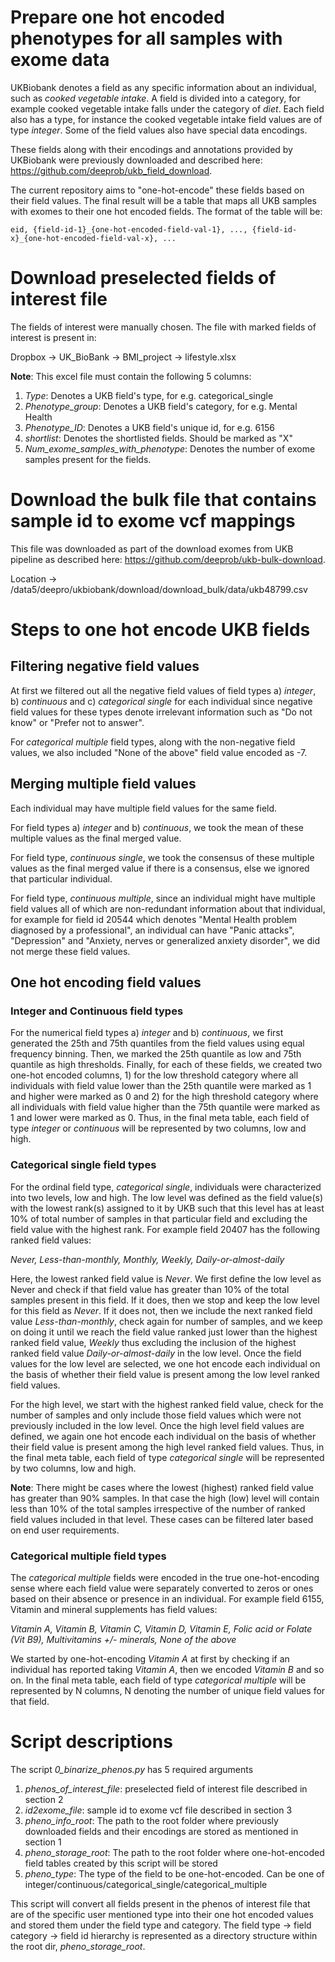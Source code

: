 # Prepare one hot encoded phenotypes for all samples with exome data
UKBiobank denotes a field as any specific information about an individual, such as *cooked vegetable intake*. A field is divided into a category, for example cooked vegetable intake falls under the category of *diet*. Each field also has a type, for instance the cooked vegetable intake field values are of type *integer*. Some of the field values also have special data encodings.

These fields along with their encodings and annotations provided by UKBiobank were previously downloaded and described here: https://github.com/deeprob/ukb_field_download.

The current repository aims to "one-hot-encode" these fields based on their field values. The final result will be a table that maps all UKB samples with exomes to their one hot encoded fields. The format of the table will be:

```
eid, {field-id-1}_{one-hot-encoded-field-val-1}, ..., {field-id-x}_{one-hot-encoded-field-val-x}, ...
```

# Download preselected fields of interest file
The fields of interest were manually chosen. The file with marked fields of interest is present in:

Dropbox -> UK_BioBank -> BMI_project -> lifestyle.xlsx

**Note**: This excel file must contain the following 5 columns:

1. *Type*: Denotes a UKB field's type, for e.g. categorical_single
2. *Phenotype_group*: Denotes a UKB field's category, for e.g. Mental Health
3. *Phenotype_ID*: Denotes a UKB field's unique id, for e.g. 6156
4. *shortlist*: Denotes the shortlisted fields. Should be marked as "X"
5. *Num_exome_samples_with_phenotype*: Denotes the number of exome samples present for the fields.

# Download the bulk file that contains sample id to exome vcf mappings
This file was downloaded as part of the download exomes from UKB pipeline as described here: https://github.com/deeprob/ukb-bulk-download.

Location -> /data5/deepro/ukbiobank/download/download_bulk/data/ukb48799.csv

# Steps to one hot encode UKB fields
## Filtering negative field values
At first we filtered out all the negative field values of field types a) *integer*, b) *continuous* and c) *categorical single* for each individual since negative field values for these types denote irrelevant information such as "Do not know" or "Prefer not to answer". 

For *categorical multiple* field types, along with the non-negative field values, we also included "None of the above" field value encoded as -7.

## Merging multiple field values
Each individual may have multiple field values for the same field. 

For field types a) *integer* and b) *continuous*, we took the mean of these multiple values as the final merged value. 

For field type, *continuous single*, we took the consensus of these multiple values as the final merged value if there is a consensus, else we ignored that particular individual. 

For field type, *continuous multiple*, since an individual might have multiple field values all of which are non-redundant information about that individual, for example for field id 20544 which denotes "Mental Health problem diagnosed by a professional", an individual can have "Panic attacks", "Depression" and "Anxiety, nerves or generalized anxiety disorder", we did not merge these field values.

## One hot encoding field values
### Integer and Continuous field types
For the numerical field types a) *integer* and b) *continuous*, we first generated the 25th and 75th quantiles from the field values using equal frequency binning. Then, we marked the 25th quantile as low and 75th quantile as high thresholds. Finally, for each of these fields, we created two one-hot encoded columns, 1) for the low threshold category where all individuals with field value lower than the 25th quantile were marked as 1 and higher were marked as 0 and 2) for the high threshold category where all individuals with field value higher than the 75th quantile were marked as 1 and lower were marked as 0. Thus, in the final meta table, each field of type *integer* or *continuous* will be represented by two columns, low and high.

### Categorical single field types
For the ordinal field type, *categorical single*, individuals were characterized into two levels, low and high. The low level was defined as the field value(s) with the lowest rank(s) assigned to it by UKB such that this level has at least 10% of total number of samples in that particular field and excluding the field value with the highest rank. For example field 20407 has the following ranked field values:

*Never, Less-than-monthly, Monthly, Weekly, Daily-or-almost-daily*

Here, the lowest ranked field value is *Never*. We first define the low level as Never and check if that field value has greater than 10% of the total samples present in this field. If it does, then we stop and keep the low level for this field as *Never*. If it does not, then we include the next ranked field value *Less-than-monthly*, check again for number of samples, and we keep on doing it until we reach the field value ranked just lower than the highest ranked field value, *Weekly* thus excluding the inclusion of the highest ranked field value *Daily-or-almost-daily* in the low level. Once the field values for the low level are selected, we one hot encode each individual on the basis of whether their field value is present among the low level ranked field values.

For the high level, we start with the highest ranked field value, check for the number of samples and only include those field values which were not previously included in the low level. Once the high level field values are defined, we again one hot encode each individual on the basis of whether their field value is present among the high level ranked field values. Thus, in the final meta table, each field of type *categorical single* will be represented by two columns, low and high.

**Note**: There might be cases where the lowest (highest) ranked field value has greater than 90% samples. In that case the high (low) level will contain less than 10% of the total samples irrespective of the number of ranked field values included in that level. These cases can be filtered later based on end user requirements.

### Categorical multiple field types
The *categorical multiple* fields were encoded in the true one-hot-encoding sense where each field value were separately converted to zeros or ones based on their absence or presence in an individual. For example field 6155, Vitamin and mineral supplements has field values:

*Vitamin A, Vitamin B, Vitamin C, Vitamin D, Vitamin E, Folic acid or Folate (Vit B9), Multivitamins +/- minerals, None of the above*

We started by one-hot-encoding *Vitamin A* at first by checking if an individual has reported taking *Vitamin A*, then we encoded *Vitamin B* and so on. In the final meta table, each field of type *categorical multiple* will be represented by N columns, N denoting the number of unique field values for that field.

# Script descriptions
The script *0_binarize_phenos.py* has 5 required arguments

1. *phenos_of_interest_file*: preselected field of interest file described in section 2
2. *id2exome_file*: sample id to exome vcf file described in section 3
3. *pheno_info_root*: The path to the root folder where previously downloaded fields and their encodings are stored as mentioned in section 1
4. *pheno_storage_root*: The path to the root folder where one-hot-encoded field tables created by this script will be stored
5. *pheno_type*: The type of the field to be one-hot-encoded. Can be one of integer/continuous/categorical_single/categorical_multiple

This script will convert all fields present in the phenos of interest file that are of the specific user mentioned type into their one hot encoded values and stored them under the field type and category. The field type -> field category -> field id hierarchy is represented as a directory structure within the root dir, *pheno_storage_root*.
